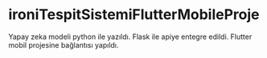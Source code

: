 # ironiTespitSistemiFlutterMobileProje
Yapay zeka modeli python ile yazıldı.
Flask ile apiye entegre edildi.
Flutter mobil projesine bağlantısı yapıldı.
